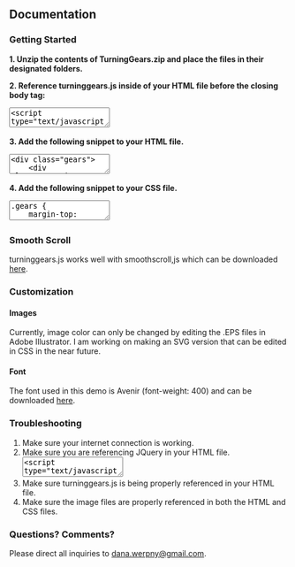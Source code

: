 <h2>Documentation</h2>
   <h3>Getting Started</h3>
   <p><strong>1. Unzip the contents of TurningGears.zip and place the files in their designated folders.</strong></p>
   <p><strong>2. Reference turninggears.js inside of your HTML file before the closing body tag:</strong></p> 
   <textarea class="textarea-small"><script type="text/javascript" src="js/turninggears.js"></script></textarea></p>

   <p><strong>3. Add the following snippet to your HTML file.</strong></p>

   <textarea><div class="gears">
    <div class="container">

	  <h1>Our gears are always turning.</h1>

      <div class="head boy">
	    <img class="cog-boy-1" id="cog-boy-1" src="images/cog_1.png">
	    <img class="cog-boy-2" id="cog-boy-2" src="images/cog_2.png">
	    <img class="cog-boy-3" id="cog-boy-3" src="images/cog_3.png">
	    <img class="cog-boy-4" id="cog-boy-4" src="images/cog_4.png">
      </div> <!-- .head .boy -->

	  <div class="head girl">
	    <img class="cog-girl-1" id="cog-girl-1" src="images/cog_1.png">
	    <img class="cog-girl-2" id="cog-girl-2" src="images/cog_2.png">
	    <img class="cog-girl-3" id="cog-girl-3" src="images/cog_3.png">
	    <img class="cog-girl-4" id="cog-girl-4" src="images/cog_4.png">
	  </div> <!-- .head .girl -->

      </div> <!-- .container -->
    </div> <!-- .gears --></textarea>

   <p><strong>4. Add the following snippet to your CSS file.</strong></p>
   <textarea>.gears {
	margin-top: 100px;
	position: fixed;
	margin: 0 auto;
	width: 100%;
	height: 100vh;
        text-align: center;
        z-index: 8;
}

.head {
	float: left;
	width: 47%;
	height: 450px;
	margin: 0 5%;
	padding: 0;
}

.boy {
	position: relative;
	width: 420px;
	background: url('../images/head_1.svg');
	background-size: 300px;
	background-repeat: no-repeat;
	background-position: center;
}

.girl {
	position: relative;
	width: 380px;
	background: url('../images/head_2.svg');
	background-size: 360px;
	background-repeat: no-repeat;
	background-position: center;
}

.cog-boy-1 {
	width: 100px;
	position: absolute;
	top: 25px;
	left: 165px;
}

.cog-boy-2 {
	width: 70px;
	position: absolute;
	top: 75px;
	left: 100px;
}

.cog-boy-3 {
	width: 50px;
	position: absolute;
	top: 121px;
	left: 161px;
}

.cog-boy-4 {
	width: 50px;
	position: absolute;
	top: 24px;
	left: 117px;
}

.cog-girl-1 {
	width: 100px;
	position: absolute;
	top: 30px;
	left: 130px;
}

.cog-girl-2 {
	width: 70px;
	position: absolute;
	top: 80px;
	left: 65px;
}

.cog-girl-3 {
	width: 50px;
	position: absolute;
	top: 126px;
	left: 125px;
}

.cog-girl-4 {
	width: 50px;
	position: absolute;
	top: 29px;
	left: 83px;
}</textarea>

   <h3>Smooth Scroll</h3>
   <p>turninggears.js works well with smoothscroll,js which can be downloaded <a href="https://github.com/cferdinandi/smooth-scroll" target=_blank>here</a>.</p>
   <h3>Customization</h3>
   <h4>Images</h4>
   <p>Currently, image color can only be changed by editing the .EPS files in Adobe Illustrator. I am working on making an SVG version that can be edited in CSS in the near future.</p> 
   <h4>Font</h4>
   <p>The font used in this demo is Avenir (font-weight: 400) and can be downloaded <a href="https://www.myfonts.com/fonts/linotype/avenir/" target="_blank">here</a>.</p>
   <h3>Troubleshooting</h3>
   <ol>
   <li>Make sure your internet connection is working.</li>
   <li>Make sure you are referencing JQuery in your HTML file.</li>
   <textarea class="textarea-small"><script type="text/javascript" src="http://ajax.googleapis.com/ajax/libs/jquery/1.8.0/jquery.min.js"></script></textarea>
   <li>Make sure turninggears.js is being properly referenced in your HTML file.</li>
   <li>Make sure the image files are properly referenced in both the HTML and CSS files.</li>
   </ol>
   <h3>Questions? Comments?</h3>
   <p>Please direct all inquiries to <a href="mailto:dana.werpny@gmail.com">dana.werpny@gmail.com</a>.</p>
